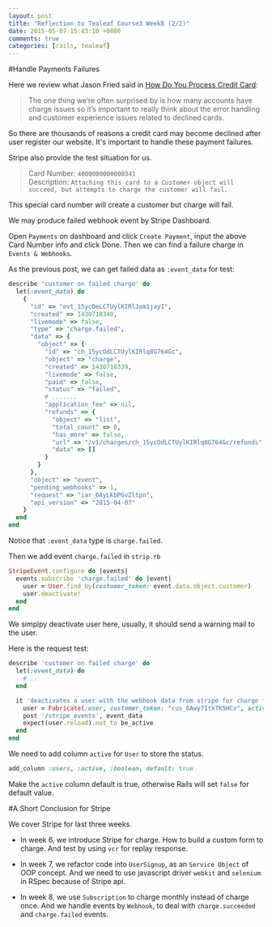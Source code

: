 ```yaml
---
layout: post
title: "Reflection to Tealeaf Course3 Week8 (2/2)"
date: 2015-05-07 15:43:10 +0800
comments: true
categories: [rails, tealeaf]
---
```


#Handle Payments Failures

Here we review what Jason Fried said in [How Do You Process Credit Card](https://signalvnoise.com/posts/753-ask-37signals-how-do-you-process-credit-cards):

> The one thing we’re often surprised by is how many accounts have charge issues so it’s important to really think about the error handling and customer experience issues related to declined cards. 

So there are thousands of reasons a credit card may become declined after user register our website. It's important to handle these payment failures.

Stripe also provide the test situation for us.

> Card Number: `4000000000000341`  
> Description: `Attaching this card to a Customer object will succeed, but attempts to charge the customer will fail.`

This special card number will create a customer but charge will fail.

We may produce failed webhook event by Stripe Dashboard.

Open `Payments` on dashboard and click `Create Payment`, input the above Card Number info and click Done. Then we can find a failure charge in `Events & Webhooks`.

As the previous post, we can get failed data as `:event_data` for test:

```ruby spec/requests/deactivate_user_with_payment_failure
describe 'customer on failed charge' do
  let(:event_data) do
    {
      "id" => "evt_15ycOeLCTUylKIRlJom1jayI",
      "created" => 1430718340,
      "livemode" => false,
      "type" => "charge.failed",
      "data" => {
        "object" => {
          "id" => "ch_15ycOdLCTUylKIRlq8G764Gc",
          "object" => "charge",
          "created" => 1430718339,
          "livemode" => false,
          "paid" => false,
          "status" => "failed",
          # .......
          "application_fee" => nil,
          "refunds" => {
            "object" => "list",
            "total_count" => 0,
            "has_more" => false,
            "url" => "/v1/charges/ch_15ycOdLCTUylKIRlq8G764Gc/refunds",
            "data" => []
          }
        }
      },
      "object" => "event",
      "pending_webhooks" => 1,
      "request" => "iar_6AyLkbPGvZltpn",
      "api_version" => "2015-04-07"
    }
  end
end
```

Notice that `:event_data` type is `charge.failed`.

Then we add event `charge.failed` in `strip.rb`

```ruby config/initializers/stripe.rb
StripeEvent.configure do |events|
  events.subscribe 'charge.failed' do |event|
    user = User.find_by(customer_token: event.data.object.customer)
    user.deactivate!
  end
end
```

We simplpy deactivate user here, usually, it should send a warning mail to the user.

Here is the request test:

```ruby spec/requests/deactivate_user_with_payment_failure
describe 'customer on failed charge' do
  let(:event_data) do
    #...
  end

  it 'deactivates a user with the webhook data from stripe for charge failed', vcr: true do
    user = Fabricate(:user, customer_token: "cus_6Awy7ItkTK5HCv", active: true)
    post '/stripe_events', event_data
    expect(user.reload).not_to be_active
  end
end
```

We need to add column `active` for `User` to store the status.

```ruby
add_column :users, :active, :boolean, default: true
```

Make the `active` column default is true, otherwise Rails will set `false` for default value.

#A Short Conclusion for Stripe

We cover Stripe for last three weeks.

- In week 6, we introduce Stripe for charge. How to build a custom form to charge. And test by using `vcr` for replay response.

- In week 7, we refactor code into `UserSignup`, as an `Service Object` of OOP concept. And we need to use javascript driver `webkit` and `selenium` in RSpec because of Stripe api.

- In week 8, we use `Subscription` to charge monthly instead of charge once. And we handle events by `Webhook`, to deal with `charge.succeeded` and `charge.failed` events.
